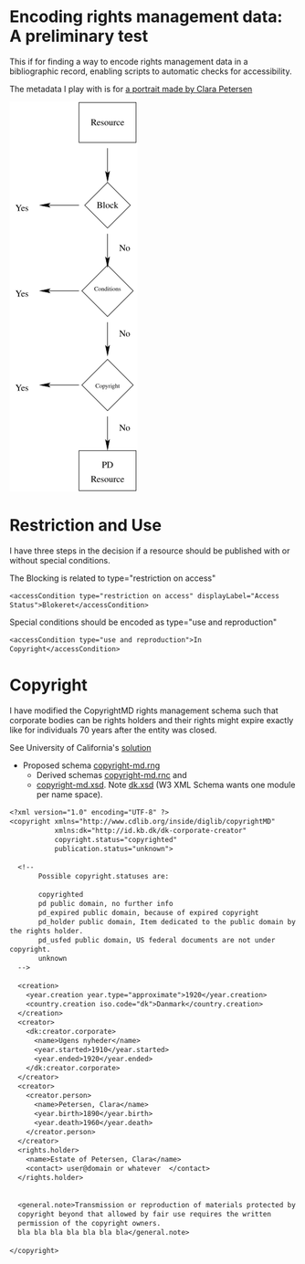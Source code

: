 
# Encoding rights management data: A preliminary test

This if for finding a way to encode rights management data in a
bibliographic record, enabling scripts to automatic checks for
accessibility.

The metadata I play with is for [a portrait made by Clara Petersen](./clara-petersen.xml)

![Descision tree](decision-tree.svg)

# Restriction and Use

I have three steps in the decision if a resource should be published
with or without special conditions.

The Blocking is related to  type="restriction on access"

```
<accessCondition type="restriction on access" displayLabel="Access Status">Blokeret</accessCondition>
```

Special conditions should be encoded as  type="use and reproduction"

```
<accessCondition type="use and reproduction">In Copyright</accessCondition>
```

# Copyright

I have modified the CopyrightMD rights management schema such that
corporate bodies can be rights holders and their rights might expire
exactly like for individuals 70 years after the entity was closed.

See University of California's [solution](https://cdlib.org/groups/rights-management-group-copyrightmd/)

* Proposed schema [copyright-md.rng](copyright-md.rng)
  * Derived schemas [copyright-md.rnc](copyright-md.rnc) and
  * [copyright-md.xsd](copyright-md.xsd). Note [dk.xsd](dk.xsd) (W3 XML Schema wants one module per name space).

```
<?xml version="1.0" encoding="UTF-8" ?>
<copyright xmlns="http://www.cdlib.org/inside/diglib/copyrightMD"
           xmlns:dk="http://id.kb.dk/dk-corporate-creator"
           copyright.status="copyrighted"
           publication.status="unknown">

  <!-- 
       Possible copyright.statuses are:

       copyrighted
       pd public domain, no further info
       pd_expired public domain, because of expired copyright
       pd_holder public domain, Item dedicated to the public domain by the rights holder.
       pd_usfed public domain, US federal documents are not under copyright.
       unknown
  -->
  
  <creation>
    <year.creation year.type="approximate">1920</year.creation>
    <country.creation iso.code="dk">Danmark</country.creation>
  </creation>
  <creator>
    <dk:creator.corporate>
      <name>Ugens nyheder</name>
      <year.started>1910</year.started>
      <year.ended>1920</year.ended>
    </dk:creator.corporate>
  </creator>
  <creator>
    <creator.person>
      <name>Petersen, Clara</name>
      <year.birth>1890</year.birth>
      <year.death>1960</year.death>
    </creator.person>
  </creator>
  <rights.holder>
    <name>Estate of Petersen, Clara</name>
    <contact> user@domain or whatever  </contact>
  </rights.holder>


  <general.note>Transmission or reproduction of materials protected by
  copyright beyond that allowed by fair use requires the written
  permission of the copyright owners.
  bla bla bla bla bla bla bla</general.note>

</copyright>
```

